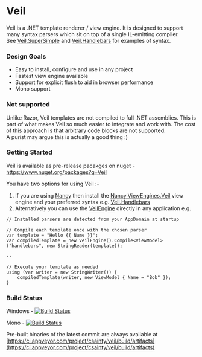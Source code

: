 # Veil

Veil is a .NET template renderer / view engine. It is designed to support many syntax parsers which sit on top of a single IL-emitting compiler.  
See [Veil.SuperSimple](https://github.com/csainty/Veil/tree/master/Src/Veil.SuperSimple) and [Veil.Handlebars](https://github.com/csainty/Veil/tree/master/Src/Veil.Handlebars) for examples of syntax.

### Design Goals

* Easy to install, configure and use in any project
* Fastest view engine available
* Support for explicit flush to aid in browser performance
* Mono support

### Not supported
Unlike Razor, Veil templates are not compiled to full .NET assemblies. This is part of what makes Veil so much easier to integrate and work with. The cost of this approach is that arbitrary code blocks are not supported.  
A purist may argue this is actually a good thing :) 


### Getting Started
Veil is available as pre-release pacakges on nuget - https://www.nuget.org/packages?q=Veil  

You have two options for using Veil :-

1. If you are using [Nancy](https://github.com/NancyFx/Nancy) then install the [Nancy.ViewEngines.Veil](https://github.com/csainty/Veil/tree/master/Src/Nancy.ViewEngines.Veil) view engine and your preferred syntax e.g. [Veil.Handlebars](https://github.com/csainty/Veil/tree/master/Src/Veil.Handlebars)
2. Alternatively you can use the [VeilEngine](https://github.com/csainty/Veil/blob/master/Src/Veil/IVeilEngine.cs) directly in any application e.g.

````
// Installed parsers are detected from your AppDomain at startup

// Compile each template once with the chosen parser
var template = "Hello {{ Name }}";
var compiledTemplate = new VeilEngine().Compile<ViewModel>("handlebars", new StringReader(template));

--

// Execute your template as needed
using (var writer = new StringWriter()) {
    compiledTemplate(writer, new ViewModel { Name = "Bob" });
}
```` 

### Build Status


Windows - [![Build Status](http://builds.nullreferenceexception.se/app/rest/builds/buildType:id:Veil_Continuos/statusIcon)](http://builds.nullreferenceexception.se/viewType.html?buildTypeId=Veil_Continuos&guest=1)

Mono - [![Build Status](http://builds.nullreferenceexception.se/app/rest/builds/buildType:id:Veil_Continuous_Mono/statusIcon)](http://builds.nullreferenceexception.se/viewType.html?buildTypeId=Veil_Continuous_Mono&guest=1)

Pre-built binaries of the latest commit are always available at [https://ci.appveyor.com/project/csainty/veil/build/artifacts](https://ci.appveyor.com/project/csainty/veil/build/artifacts)
